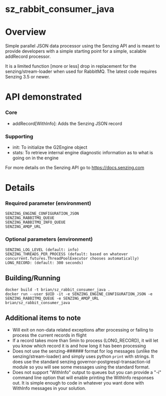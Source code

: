 # sz_rabbit_consumer_java

# Overview
Simple parallel JSON data processor using the Senzing API and is meant to provide developers with a simple starting point for a simple, scalable addRecord processor.

It is a limited function [more or less] drop in replacement for the senzing/stream-loader when used for RabbitMQ.  The latest code requires Senzing 3.5 or newer.

# API demonstrated
### Core
* addRecord[WithInfo]: Adds the Senzing JSON record
### Supporting
* init: To initialize the G2Engine object
* stats: To retrieve internal engine diagnostic information as to what is going on in the engine

For more details on the Senzing API go to https://docs.senzing.com

# Details

### Required parameter (environment)
```
SENZING_ENGINE_CONFIGURATION_JSON
SENZING_RABBITMQ_QUEUE
SENZING_RABBITMQ_INFO_QUEUE
SENZING_AMQP_URL
```

### Optional parameters (environment)
```
SENZING_LOG_LEVEL (default: info)
SENZING_THREADS_PER_PROCESS (default: based on whatever concurrent.futures.ThreadPoolExecutor chooses automatically)
LONG_RECORD: (default: 300 seconds)
```

## Building/Running
```
docker build -t brian/sz_rabbit_consumer_java .
docker run --user $UID -it -e SENZING_ENGINE_CONFIGURATION_JSON -e SENZING_RABBITMQ_QUEUE -e SENZING_AMQP_URL brian/sz_rabbit_consumer_java
```

## Additional items to note
 * Will exit on non-data related exceptions after processing or failing to process the current records in flight
 * If a record takes more than 5min to process (LONG_RECORD), it will let you know which record it is and how long it has been processing
 * Does not use the senzing-###### format for log messages (unlike the senzing/stream-loader) and simply uses python `print` with strings.  It does use the standard senzing governor-postgresql-transaction-id module so you will see some messages using the standard format.
 * Does not support "WithInfo" output to queues but you can provide a "-i" command line option that will enable printing the WithInfo responses out.  It is simple enough to code in whatever you want done with WithInfo messages in your solution.
